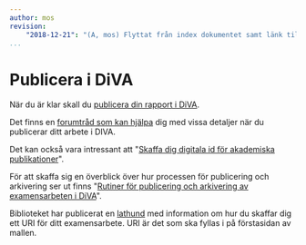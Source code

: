```yaml
---
author: mos
revision:
    "2018-12-21": "(A, mos) Flyttat från index dokumentet samt länk till forumet."
...
```

Publicera i DiVA
=======================

När du är klar skall du [publicera din rapport i DiVA](https://www.bth.se/bibliotek/forskning/publicera-i-diva/).

Det finns en [forumtråd som kan hjälpa](t/7171) dig med vissa detaljer när du publicerar ditt arbete i DIVA.

Det kan också vara intressant att "[Skaffa dig digitala id för akademiska publikationer](t/7471)".

För att skaffa sig en överblick över hur processen för publicering och arkivering ser ut finns "[Rutiner för publicering och arkivering av examensarbeten i DiVA](https://studentportal.bth.se/api/page/download?pageId=6797ba29-ac3b-4663-bb83-88fa4dd60522&fileName=Rutiner_for_publicering_och_arkivering_av_examensarbeten_i_DiVA_sv.pdf)".

Biblioteket har publicerat en [lathund](https://www.bth.se/wp-content/uploads/2019/05/BibDiva_sv4_201905.pdf) med information om hur du skaffar dig ett URI för ditt examensarbete. URI är det som ska fyllas i på förstasidan av mallen.
